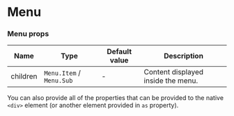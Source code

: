 # Menu

<!-- STORY -->

### Menu props

| Name     | Type                     | Default value | Description                                              |
| -------- | ------------------------ | ------------- | -------------------------------------------------------- |
| children | `Menu.Item` / `Menu.Sub` | -             | Content displayed inside the menu.                       |

You can also provide all of the properties that can be provided to the native `<div>` element (or another element provided in `as` property).
